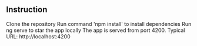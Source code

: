 ## Instruction 
Clone the repository
Run command 'npm install' to install dependencies
Run ng serve to star the app locally
The app is served from port 4200. Typical URL: http://localhost:4200
